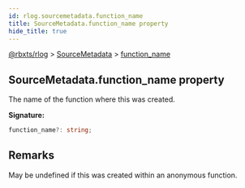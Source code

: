 ```yaml
---
id: rlog.sourcemetadata.function_name
title: SourceMetadata.function_name property
hide_title: true
---
```


[@rbxts/rlog](./rlog.md) &gt; [SourceMetadata](./rlog.sourcemetadata.md) &gt; [function_name](./rlog.sourcemetadata.function_name.md)

## SourceMetadata.function_name property

The name of the function where this was created.

**Signature:**

```typescript
function_name?: string;
```

## Remarks

May be undefined if this was created within an anonymous function.
